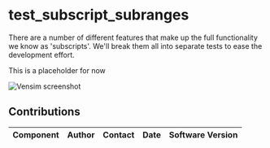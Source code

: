 test_subscript_subranges
========================

There are a number of different features that make up the full functionality we know as 
'subscripts'. We'll break them all into separate tests to ease the development effort.

This is a placeholder for now


![Vensim screenshot](vensim_screenshot.png)


Contributions
-------------

| Component                         | Author          | Contact                    | Date    | Software Version        |
|:--------------------------------- |:--------------- |:-------------------------- |:------- |:----------------------- |

